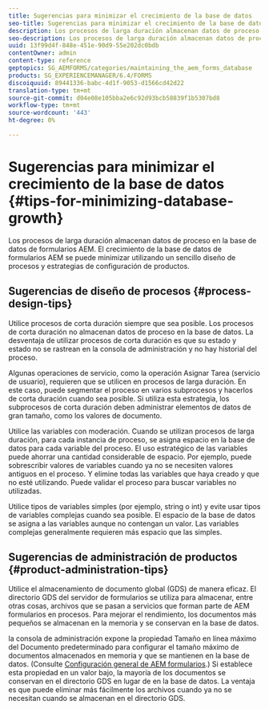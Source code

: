 ```yaml
---
title: Sugerencias para minimizar el crecimiento de la base de datos
seo-title: Sugerencias para minimizar el crecimiento de la base de datos
description: Los procesos de larga duración almacenan datos de proceso en la base de datos de formularios AEM. El crecimiento de la base de datos de formularios AEM se puede minimizar utilizando un sencillo diseño de procesos y estrategias de configuración de productos.
seo-description: Los procesos de larga duración almacenan datos de proceso en la base de datos de formularios AEM. El crecimiento de la base de datos de formularios AEM se puede minimizar utilizando un sencillo diseño de procesos y estrategias de configuración de productos.
uuid: 13f99d4f-848e-451e-90d9-55e202dc0bdb
contentOwner: admin
content-type: reference
geptopics: SG_AEMFORMS/categories/maintaining_the_aem_forms_database
products: SG_EXPERIENCEMANAGER/6.4/FORMS
discoiquuid: 89441336-babc-4d1f-9053-d1566cd42d22
translation-type: tm+mt
source-git-commit: d04e08e105bba2e6c92d93bcb58839f1b5307bd8
workflow-type: tm+mt
source-wordcount: '443'
ht-degree: 0%

---
```



# Sugerencias para minimizar el crecimiento de la base de datos {#tips-for-minimizing-database-growth}

Los procesos de larga duración almacenan datos de proceso en la base de datos de formularios AEM. El crecimiento de la base de datos de formularios AEM se puede minimizar utilizando un sencillo diseño de procesos y estrategias de configuración de productos.

## Sugerencias de diseño de procesos {#process-design-tips}

Utilice procesos de corta duración siempre que sea posible. Los procesos de corta duración no almacenan datos de proceso en la base de datos. La desventaja de utilizar procesos de corta duración es que su estado y estado no se rastrean en la consola de administración y no hay historial del proceso.

Algunas operaciones de servicio, como la operación Asignar Tarea (servicio de usuario), requieren que se utilicen en procesos de larga duración. En este caso, puede segmentar el proceso en varios subprocesos y hacerlos de corta duración cuando sea posible. Si utiliza esta estrategia, los subprocesos de corta duración deben administrar elementos de datos de gran tamaño, como los valores de documento.

Utilice las variables con moderación. Cuando se utilizan procesos de larga duración, para cada instancia de proceso, se asigna espacio en la base de datos para cada variable del proceso. El uso estratégico de las variables puede ahorrar una cantidad considerable de espacio. Por ejemplo, puede sobrescribir valores de variables cuando ya no se necesiten valores antiguos en el proceso. Y elimine todas las variables que haya creado y que no esté utilizando. Puede validar el proceso para buscar variables no utilizadas.

Utilice tipos de variables simples (por ejemplo, string o int) y evite usar tipos de variables complejas cuando sea posible. El espacio de la base de datos se asigna a las variables aunque no contengan un valor. Las variables complejas generalmente requieren más espacio que las simples.

## Sugerencias de administración de productos {#product-administration-tips}

Utilice el almacenamiento de documento global (GDS) de manera eficaz. El directorio GDS del servidor de formularios se utiliza para almacenar, entre otras cosas, archivos que se pasan a servicios que forman parte de AEM formularios en procesos. Para mejorar el rendimiento, los documentos más pequeños se almacenan en la memoria y se conservan en la base de datos.

la consola de administración expone la propiedad Tamaño en línea máximo del Documento predeterminado para configurar el tamaño máximo de documentos almacenados en memoria y que se mantienen en la base de datos. (Consulte [Configuración general de AEM formularios](/help/forms/using/admin-help/configure-general-aem-forms-settings.md#configure-general-aem-forms-settings).) Si establece esta propiedad en un valor bajo, la mayoría de los documentos se conservan en el directorio GDS en lugar de en la base de datos. La ventaja es que puede eliminar más fácilmente los archivos cuando ya no se necesitan cuando se almacenan en el directorio GDS.
